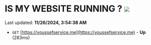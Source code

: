 # IS MY WEBSITE RUNNING ? [![](https://img.shields.io/static/v1?label=Sponsor&message=%E2%9D%A4&logo=GitHub&color=%23fe8e86)](https://github.com/sponsors/Youssef-Lehmam)

Last updated: **11/26/2024, 3:54:38 AM**

- `GET` [https://youssefservice.me](https://youssefservice.me) - **Up** (283ms)
